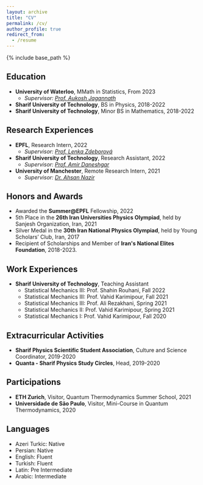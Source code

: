 ```yaml
---
layout: archive
title: "CV"
permalink: /cv/
author_profile: true
redirect_from:
  - /resume
---
```


{% include base_path %}

## Education
* **University of Waterloo**, MMath in Statistics, From 2023
  * _Supervisor: [Prof. Aukosh Jagannath](https://www.math.uwaterloo.ca/~a3jagann/)_
* **Sharif University of Technology**, BS in Physics, 2018-2022
* **Sharif University of Technology**, Minor BS in Mathematics, 2018-2022

## Research Experiences
<!-- * **Sharif University of Technology**, Research Assistant, 2023
  * _Supervisors: [Prof. Saman Moghimi](http://physics.sharif.ir/~phyweb/saman-moghimi-araghi/) & [Prof. Abolfazl Ramezanpour](https://sites.google.com/site/abolfazlramezanpour/home) (Shiraz University)_ -->
* **EPFL**, Research Intern, 2022
  * _Supervisor: [Prof. Lenka Zdeborová](https://people.epfl.ch/lenka.zdeborova/?lang=en)_
* **Sharif University of Technology**, Research Assistant, 2022
  * _Supervisor: [Prof. Amir Daneshgar](http://math.sharif.ir/faculties/daneshgar)_
* **University of Manchester**, Remote Research Intern, 2021
  * _Supervisor: [Dr. Ahsan Nazir](https://research.manchester.ac.uk/en/persons/ahsan.nazir)_

## Honors and Awards
* Awarded the **Summer@EPFL** Fellowship, 2022
* 5th Place in the **26th Iran Universities Physics Olympiad**, held by Sanjesh Organization, Iran, 2021
* Silver Medal in the **30th Iran National Physics Olympiad**, held by Young Scholars’ Club, Iran, 2017
* Recipient of Scholarships and Member of **Iran's National Elites Foundation**, 2018-2023.


## Work Experiences
* **Sharif University of Technology**, Teaching Assistant
  * Statistical Mechanics III: Prof. Shahin Rouhani, Fall 2022
  * Statistical Mechanics III: Prof. Vahid Karimipour, Fall 2021
  * Statistical Mechanics III: Prof. Ali Rezakhani, Spring 2021
  * Statistical Mechanics II: Prof. Vahid Karimipour, Spring 2021
  * Statistical Mechanics I: Prof. Vahid Karimipour, Fall 2020

## Extracurricular Activities
* **Sharif Physics Scientific Student Association**, Culture and Science Coordinator, 2019-2020
* **Quanta - Sharif Physics Study Circles**, Head, 2019-2020

## Participations
* **ETH Zurich**, Visitor, Quantum Thermodynamics Summer School, 2021
* **Universidade de São Paulo**, Visitor, Mini-Course in Quantum Thermodynamics, 2020

## Languages
* Azeri Turkic: Native
* Persian: Native
* English: Fluent
* Turkish: Fluent
* Latin: Pre Intermediate
* Arabic: Intermediate
